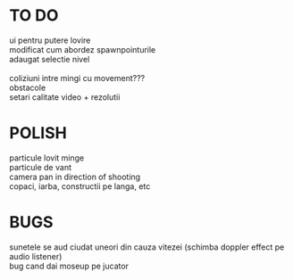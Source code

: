 # TO DO

ui pentru putere lovire <br>
modificat cum abordez spawnpointurile<br>
adaugat selectie nivel<br>
<br>
coliziuni intre mingi cu movement???<br>
obstacole<br>
setari calitate video + rezolutii<br>
# POLISH

particule lovit minge<br>
particule de vant<br>
camera pan in direction of shooting<br>
copaci, iarba, constructii pe langa, etc<br>

# BUGS

sunetele se aud ciudat uneori din cauza vitezei (schimba doppler effect pe audio listener)<br>
bug cand dai moseup pe jucator<br>
